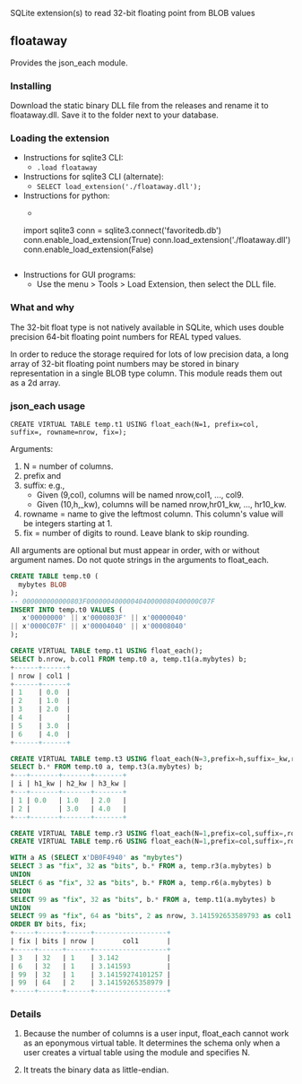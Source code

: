 SQLite extension(s) to read 32-bit floating point from BLOB values

## floataway
Provides the json_each module.

### Installing

Download the static binary DLL file from the releases and rename it to floataway.dll.
Save it to the folder next to your database.

### Loading the extension

* Instructions for sqlite3 CLI:
  * ```.load floataway```
* Instructions for sqlite3 CLI (alternate):
  * ```SELECT load_extension('./floataway.dll');```
* Instructions for python:
  * ```python
  import sqlite3
  conn = sqlite3.connect('favoritedb.db')
  conn.enable_load_extension(True)
  conn.load_extension('./floataway.dll')
  conn.enable_load_extension(False)
  ```
* Instructions for GUI programs:
  * Use the menu > Tools > Load Extension, then select the DLL file.

### What and why

The 32-bit float type is not natively available in SQLite, which uses
double precision 64-bit floating point numbers for REAL typed values.

In order to reduce the storage required for lots of low precision data,
a long array of 32-bit floating point numbers may be stored in binary
representation in a single BLOB type column. This module reads them out as 
a 2d array.

### json_each usage

```CREATE VIRTUAL TABLE temp.t1 USING float_each(N=1, prefix=col, suffix=, rowname=nrow, fix=);```

Arguments:
1. N = number of columns.
2. prefix and
3. suffix: e.g.,
   * Given (9,col), columns will be named nrow,col1, ..., col9.
   * Given (10,h,_kw), columns will be named nrow,hr01_kw, ..., hr10_kw.
4. rowname = name to give the leftmost column. This column's value
    will be integers starting at 1.
5. fix = number of digits to round. Leave blank to skip rounding.

All arguments are optional but must appear in order,
with or without argument names. Do not quote strings in the arguments to float_each.

```sql
CREATE TABLE temp.t0 (
  mybytes BLOB
);
-- 000000000000803F0000004000004040000080400000C07F
INSERT INTO temp.t0 VALUES (
   x'00000000' || x'0000803F' || x'00000040'
|| x'0000C07F' || x'00004040' || x'00008040'
);

CREATE VIRTUAL TABLE temp.t1 USING float_each();
SELECT b.nrow, b.col1 FROM temp.t0 a, temp.t1(a.mybytes) b;
+------+------+
| nrow | col1 |
+------+------+
| 1    | 0.0  |
| 2    | 1.0  |
| 3    | 2.0  |
| 4    |      |
| 5    | 3.0  |
| 6    | 4.0  |
+------+------+

CREATE VIRTUAL TABLE temp.t3 USING float_each(N=3,prefix=h,suffix=_kw,rowname=i);
SELECT b.* FROM temp.t0 a, temp.t3(a.mybytes) b;
+---+-------+-------+-------+
| i | h1_kw | h2_kw | h3_kw |
+---+-------+-------+-------+
| 1 | 0.0   | 1.0   | 2.0   |
| 2 |       | 3.0   | 4.0   |
+---+-------+-------+-------+

CREATE VIRTUAL TABLE temp.r3 USING float_each(N=1,prefix=col,suffix=,rowname=,fix=3);
CREATE VIRTUAL TABLE temp.r6 USING float_each(N=1,prefix=col,suffix=,rowname=,fix=6);

WITH a AS (SELECT x'DB0F4940' as "mybytes")
SELECT 3 as "fix", 32 as "bits", b.* FROM a, temp.r3(a.mybytes) b
UNION
SELECT 6 as "fix", 32 as "bits", b.* FROM a, temp.r6(a.mybytes) b
UNION
SELECT 99 as "fix", 32 as "bits", b.* FROM a, temp.t1(a.mybytes) b
UNION
SELECT 99 as "fix", 64 as "bits", 2 as nrow, 3.141592653589793 as col1
ORDER BY bits, fix;
+-----+------+------+------------------+
| fix | bits | nrow |       col1       |
+-----+------+------+------------------+
| 3   | 32   | 1    | 3.142            |
| 6   | 32   | 1    | 3.141593         |
| 99  | 32   | 1    | 3.14159274101257 |
| 99  | 64   | 2    | 3.14159265358979 |
+-----+------+------+------------------+
```

### Details

1. Because the number of columns is a user input, float_each cannot work as
an eponymous virtual table. It determines the schema only when a user
creates a virtual table using the module and specifies N.

2. It treats the binary data as little-endian.
